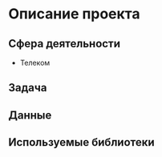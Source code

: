 # Описание проекта 

## Сфера деятельности

- Телеком

## Задача




## Данные


## Используемые библиотеки

